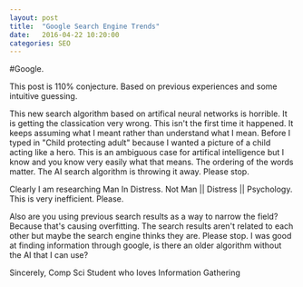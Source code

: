 ```yaml
---
layout: post
title:  "Google Search Engine Trends"
date:   2016-04-22 10:20:00
categories: SEO
---
```

#Google.

This post is 110% conjecture. Based on previous experiences and some intuitive guessing.

This new search algorithm based on artifical neural networks is horrible. It is getting the classication very wrong. This isn't the first time it happened. It keeps assuming what I meant rather than understand what I mean. Before I typed in "Child protecting adult" because I wanted a picture of a child acting like a hero. This is an ambiguous case for artifical intelligence but I know and you know very easily what that means. The ordering of the words matter. The AI search algorithm is throwing it away. Please stop.

Clearly I am researching Man In Distress. Not Man || Distress || Psychology. This is very inefficient. Please. 

Also are you using previous search results as a way to narrow the field? Because that's causing overfitting. The search results aren't related to each other but maybe the search engine thinks they are. Please stop. I was good at finding information through google, is there an older algorithm without the AI that I can use?

Sincerely,
Comp Sci Student who loves Information Gathering